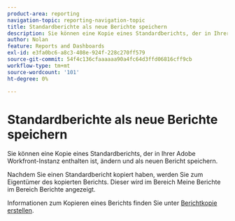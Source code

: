 ```yaml
---
product-area: reporting
navigation-topic: reporting-navigation-topic
title: Standardberichte als neue Berichte speichern
description: Sie können eine Kopie eines Standardberichts, der in Ihrer Adobe Workfront-Instanz enthalten ist, ändern und als neuen Bericht speichern.
author: Nolan
feature: Reports and Dashboards
exl-id: e3fa0bc6-a8c3-408e-924f-228c270ff579
source-git-commit: 54f4c136cfaaaaaa90a4fc64d3ffd06816cff9cb
workflow-type: tm+mt
source-wordcount: '101'
ht-degree: 0%

---
```


# Standardberichte als neue Berichte speichern

Sie können eine Kopie eines Standardberichts, der in Ihrer Adobe Workfront-Instanz enthalten ist, ändern und als neuen Bericht speichern.

Nachdem Sie einen Standardbericht kopiert haben, werden Sie zum Eigentümer des kopierten Berichts. Dieser wird im Bereich Meine Berichte im Bereich Berichte angezeigt.

Informationen zum Kopieren eines Berichts finden Sie unter [Berichtkopie erstellen](../../../reports-and-dashboards/reports/creating-and-managing-reports/create-copy-report.md).
